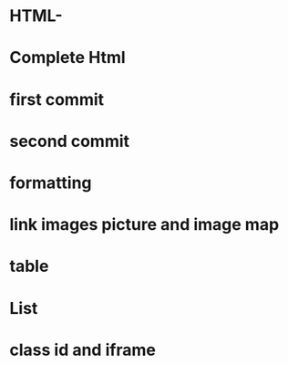 # HTML-
# Complete Html
# first commit 
# second commit
# formatting
# link images picture and image map
# table
# List
# class id and iframe
